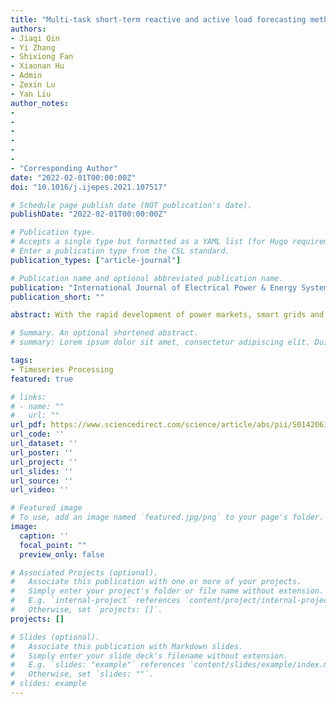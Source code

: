 ```yaml
---
title: "Multi-task short-term reactive and active load forecasting method based on attention-LSTM model"
authors:
- Jiaqi Qin
- Yi Zhang
- Shixiong Fan
- Xiaonan Hu
- Admin
- Zexin Lu
- Yan Liu
author_notes:
- 
- 
- 
- 
- 
- 
- "Corresponding Author"
date: "2022-02-01T00:00:00Z"
doi: "10.1016/j.ijepes.2021.107517"

# Schedule page publish date (NOT publication's date).
publishDate: "2022-02-01T00:00:00Z"

# Publication type.
# Accepts a single type but formatted as a YAML list (for Hugo requirements).
# Enter a publication type from the CSL standard.
publication_types: ["article-journal"]

# Publication name and optional abbreviated publication name.
publication: "International Journal of Electrical Power & Energy Systems, vol. 135, pp. 107517, 2022"
publication_short: ""

abstract: With the rapid development of power markets, smart grids and large-scale renewable energy generation, it is crucial to be able to accurately predict both reactive and active power loads. In this paper, we propose a novel multi-task load forecasting method for predicting both active and reactive power simultaneously. The long short-term memory (LSTM) architecture is employed in the backbone prediction model, supported by an attention mechanism to prevent performance deterioration. Considering the latent dynamic correlations between the reactive and active loads of a substation, multi-task regression based on hard parameter sharing is adopted to treat the forecasting of both types of loads as parallel subtasks. Meanwhile, we design an adaptive combined-task-wise loss function to optimize the proposed multi-task load forecasting model to avoid biasing of the final model for any subtask. We compare our multi-task attention-LSTM (MTAL) model with other popular single-task load forecasting models and achieve superior accuracy on both subtasks. The results indicate that the proposed method is robust and reliable for practical applications in power systems.

# Summary. An optional shortened abstract.
# summary: Lorem ipsum dolor sit amet, consectetur adipiscing elit. Duis posuere tellus ac convallis placerat. Proin tincidunt magna sed ex sollicitudin condimentum.

tags:
- Timeseries Processing
featured: true

# links:
# - name: ""
#   url: ""
url_pdf: https://www.sciencedirect.com/science/article/abs/pii/S0142061521007560
url_code: ''
url_dataset: ''
url_poster: ''
url_project: ''
url_slides: ''
url_source: ''
url_video: ''

# Featured image
# To use, add an image named `featured.jpg/png` to your page's folder. 
image:
  caption: ''
  focal_point: ""
  preview_only: false

# Associated Projects (optional).
#   Associate this publication with one or more of your projects.
#   Simply enter your project's folder or file name without extension.
#   E.g. `internal-project` references `content/project/internal-project/index.md`.
#   Otherwise, set `projects: []`.
projects: []

# Slides (optional).
#   Associate this publication with Markdown slides.
#   Simply enter your slide deck's filename without extension.
#   E.g. `slides: "example"` references `content/slides/example/index.md`.
#   Otherwise, set `slides: ""`.
# slides: example
---
```


<!-- {{% callout note %}}
Click the *Cite* button above to demo the feature to enable visitors to import publication metadata into their reference management software.
{{% /callout %}}

{{% callout note %}}
Create your slides in Markdown - click the *Slides* button to check out the example.
{{% /callout %}}

Add the publication's **full text** or **supplementary notes** here. You can use rich formatting such as including [code, math, and images](https://docs.hugoblox.com/content/writing-markdown-latex/). -->
